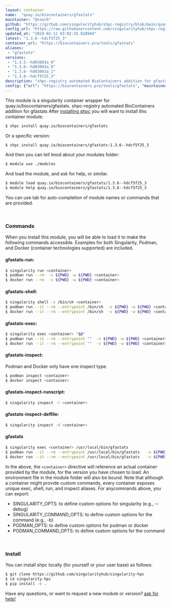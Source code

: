 ```yaml
---
layout: container
name:  "quay.io/biocontainers/gfastats"
maintainer: "@vsoch"
github: "https://github.com/singularityhub/shpc-registry/blob/main/quay.io/biocontainers/gfastats/container.yaml"
config_url: "https://raw.githubusercontent.com/singularityhub/shpc-registry/main/quay.io/biocontainers/gfastats/container.yaml"
updated_at: "2024-02-12 03:02:35.828944"
latest: "1.3.6--hdcf5f25_3"
container_url: "https://biocontainers.pro/tools/gfastats"
aliases:
 - "gfastats"
versions:
 - "1.3.5--hd03093a_0"
 - "1.3.6--hd03093a_0"
 - "1.3.6--hd03093a_1"
 - "1.3.6--hdcf5f25_3"
description: "shpc-registry automated BioContainers addition for gfastats"
config: {"url": "https://biocontainers.pro/tools/gfastats", "maintainer": "@vsoch", "description": "shpc-registry automated BioContainers addition for gfastats", "latest": {"1.3.6--hdcf5f25_3": "sha256:5ed545e0ac3c114ba262ba736a4c865f9d44b14cea131e4a11224a5e2b06f6eb"}, "tags": {"1.3.5--hd03093a_0": "sha256:0588b0114f6e092cd9492b2f0b5f160cc6b59b001d9ee8929c4b48b13fec0e77", "1.3.6--hd03093a_0": "sha256:a36354ca9f8fe248c5c950ba6cfdcdf4003841b4fa8a3d7b066fb60a81713ad6", "1.3.6--hd03093a_1": "sha256:7624199684f85df94d91b55a8b7561a11bc0aac33ef6c20309c087d0fd532cae", "1.3.6--hdcf5f25_3": "sha256:5ed545e0ac3c114ba262ba736a4c865f9d44b14cea131e4a11224a5e2b06f6eb"}, "docker": "quay.io/biocontainers/gfastats", "aliases": {"gfastats": "/usr/local/bin/gfastats"}}
---
```


This module is a singularity container wrapper for quay.io/biocontainers/gfastats.
shpc-registry automated BioContainers addition for gfastats
After [installing shpc](#install) you will want to install this container module:


```bash
$ shpc install quay.io/biocontainers/gfastats
```

Or a specific version:

```bash
$ shpc install quay.io/biocontainers/gfastats:1.3.6--hdcf5f25_3
```

And then you can tell lmod about your modules folder:

```bash
$ module use ./modules
```

And load the module, and ask for help, or similar.

```bash
$ module load quay.io/biocontainers/gfastats/1.3.6--hdcf5f25_3
$ module help quay.io/biocontainers/gfastats/1.3.6--hdcf5f25_3
```

You can use tab for auto-completion of module names or commands that are provided.

<br>

### Commands

When you install this module, you will be able to load it to make the following commands accessible.
Examples for both Singularity, Podman, and Docker (container technologies supported) are included.

#### gfastats-run:

```bash
$ singularity run <container>
$ podman run --rm  -v ${PWD} -w ${PWD} <container>
$ docker run --rm  -v ${PWD} -w ${PWD} <container>
```

#### gfastats-shell:

```bash
$ singularity shell -s /bin/sh <container>
$ podman run --it --rm --entrypoint /bin/sh  -v ${PWD} -w ${PWD} <container>
$ docker run --it --rm --entrypoint /bin/sh  -v ${PWD} -w ${PWD} <container>
```

#### gfastats-exec:

```bash
$ singularity exec <container> "$@"
$ podman run --it --rm --entrypoint ""  -v ${PWD} -w ${PWD} <container> "$@"
$ docker run --it --rm --entrypoint ""  -v ${PWD} -w ${PWD} <container> "$@"
```

#### gfastats-inspect:

Podman and Docker only have one inspect type.

```bash
$ podman inspect <container>
$ docker inspect <container>
```

#### gfastats-inspect-runscript:

```bash
$ singularity inspect -r <container>
```

#### gfastats-inspect-deffile:

```bash
$ singularity inspect -d <container>
```


#### gfastats

```bash
$ singularity exec <container> /usr/local/bin/gfastats
$ podman run --it --rm --entrypoint /usr/local/bin/gfastats   -v ${PWD} -w ${PWD} <container> -c " $@"
$ docker run --it --rm --entrypoint /usr/local/bin/gfastats   -v ${PWD} -w ${PWD} <container> -c " $@"
```



In the above, the `<container>` directive will reference an actual container provided
by the module, for the version you have chosen to load. An environment file in the
module folder will also be bound. Note that although a container
might provide custom commands, every container exposes unique exec, shell, run, and
inspect aliases. For anycommands above, you can export:

 - SINGULARITY_OPTS: to define custom options for singularity (e.g., --debug)
 - SINGULARITY_COMMAND_OPTS: to define custom options for the command (e.g., -b)
 - PODMAN_OPTS: to define custom options for podman or docker
 - PODMAN_COMMAND_OPTS: to define custom options for the command

<br>

### Install

You can install shpc locally (for yourself or your user base) as follows:

```bash
$ git clone https://github.com/singularityhub/singularity-hpc
$ cd singularity-hpc
$ pip install -e .
```

Have any questions, or want to request a new module or version? [ask for help!](https://github.com/singularityhub/singularity-hpc/issues)